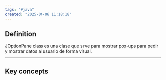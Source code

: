 ```yaml
---
tags: "#java"
created: "2025-04-06 11:18:18"
---
```

## **Definition**
JOptionPane class es una clase que sirve para mostrar pop-ups para pedir y mostrar datos al usuario de forma visual.
___
## **Key concepts**
